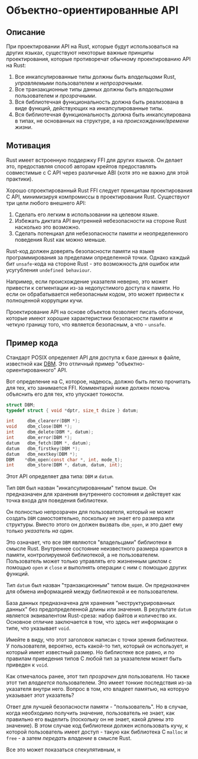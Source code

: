# Объектно-ориентированные API

## Описание

При проектировании API на Rust, которые будут использоваться на других языках, существуют некоторые важные принципы проектирования, которые противоречат обычному проектированию API на Rust:

1. Все инкапсулированные типы должны быть _владельцами_ Rust, _управляемыми_ пользователем и _непрозрачными_.
2. Все транзакционные типы данных должны быть _владельцами_ пользователем и _прозрачными_.
3. Вся библиотечная функциональность должна быть реализована в виде функций, действующих на инкапсулированные типы.
4. Вся библиотечная функциональность должна быть инкапсулирована в типах, не основанных на структуре, а на _происхождении/времени жизни_.

## Мотивация

Rust имеет встроенную поддержку FFI для других языков.
Он делает это, предоставляя способ авторам крейтов предоставлять совместимые с C API через различные ABI (хотя это не важно для этой практики).

Хорошо спроектированный Rust FFI следует принципам проектирования C API, минимизируя компромиссы в проектировании Rust. Существуют три цели любого внешнего API:

1. Сделать его легким в использовании на целевом языке.
2. Избежать диктата API внутренней небезопасности на стороне Rust насколько это возможно.
3. Сделать потенциал для небезопасности памяти и неопределенного поведения Rust как можно меньше.

Rust-код должен доверять безопасности памяти на языке программирования за пределами определенной точки. Однако каждый бит `unsafe`-кода на стороне Rust - это возможность для ошибок или усугубления `undefined behaviour`.

Например, если происхождение указателя неверно, это может привести к сегментации из-за недопустимого доступа к памяти. Но если он обрабатывается небезопасным кодом, это может привести к полноценной коррупции кучи.

Проектирование API на основе объектов позволяет писать оболочки, которые имеют хорошие характеристики безопасности памяти и четкую границу того, что является безопасным, а что - `unsafe`.

## Пример кода

Стандарт POSIX определяет API для доступа к базе данных в файле, известной как [DBM](https://web.archive.org/web/20210105035602/https://www.mankier.com/0p/ndbm.h).
Это отличный пример "объектно-ориентированного" API.

Вот определение на C, которое, надеюсь, должно быть легко прочитать для тех, кто занимается FFI. Комментарий ниже должен помочь объяснить его для тех, кто упускает тонкости.

```C
struct DBM;
typedef struct { void *dptr, size_t dsize } datum;

int     dbm_clearerr(DBM *);
void    dbm_close(DBM *);
int     dbm_delete(DBM *, datum);
int     dbm_error(DBM *);
datum   dbm_fetch(DBM *, datum);
datum   dbm_firstkey(DBM *);
datum   dbm_nextkey(DBM *);
DBM    *dbm_open(const char *, int, mode_t);
int     dbm_store(DBM *, datum, datum, int);
```

Этот API определяет два типа: `DBM` и `datum`.

Тип `DBM` был назван "инкапсулированным" типом выше.
Он предназначен для хранения внутреннего состояния и действует как точка входа для поведения библиотеки.

Он полностью непрозрачен для пользователя, который не может создать `DBM` самостоятельно, поскольку не знает его размера или структуры. Вместо этого он должен вызвать `dbm_open`, и это дает ему только _указатель на один_.

Это означает, что все `DBM` являются "владельцами" библиотеки в смысле Rust.
Внутреннее состояние неизвестного размера хранится в памяти, контролируемой библиотекой, а не пользователем. Пользователь может только управлять его жизненным циклом с помощью `open` и `close` и выполнять операции с ним с помощью других функций.

Тип `datum` был назван "транзакционным" типом выше.
Он предназначен для обмена информацией между библиотекой и ее пользователем.

База данных предназначена для хранения "неструктурированных данных" без предопределенной длины или значения. В результате `datum` является эквивалентом Rust-среза: набор байтов и количество их. Основное отличие заключается в том, что здесь нет информации о типе, что указывает `void`.

Имейте в виду, что этот заголовок написан с точки зрения библиотеки.
У пользователя, вероятно, есть какой-то тип, который он использует, и который имеет известный размер.
Но библиотеке все равно, и по правилам приведения типов C любой тип за указателем может быть приведен к `void`.

Как отмечалось ранее, этот тип _прозрачен_ для пользователя. Но также этот тип _владеется_ пользователем.
Это имеет тонкие последствия из-за указателя внутри него.
Вопрос в том, кто владеет памятью, на которую указывает этот указатель?

Ответ для лучшей безопасности памяти - "пользователь".
Но в случае, когда необходимо получить значение, пользователь не знает, как правильно его выделить (поскольку он не знает, какой длины это значение). В этом случае код библиотеки должен использовать кучу, к которой пользователь имеет доступ - такую ​​как библиотека C `malloc` и `free` - а затем _передать владение_ в смысле Rust.

Все это может показаться спекулятивным, н